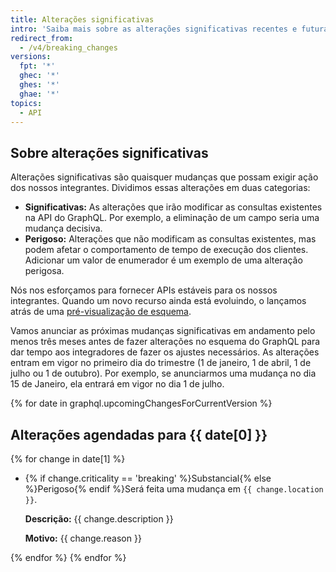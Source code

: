 ```yaml
---
title: Alterações significativas
intro: 'Saiba mais sobre as alterações significativas recentes e futuras na API GraphQL {% data variables.product.prodname_dotcom %}.'
redirect_from:
  - /v4/breaking_changes
versions:
  fpt: '*'
  ghec: '*'
  ghes: '*'
  ghae: '*'
topics:
  - API
---
```


## Sobre alterações significativas

Alterações significativas são quaisquer mudanças que possam exigir ação dos nossos integrantes. Dividimos essas alterações em duas categorias:

  - **Significativas:** As alterações que irão modificar as consultas existentes na API do GraphQL. Por exemplo, a eliminação de um campo seria uma mudança decisiva.
  - **Perigoso:** Alterações que não modificam as consultas existentes, mas podem afetar o comportamento de tempo de execução dos clientes. Adicionar um valor de enumerador é um exemplo de uma alteração perigosa.

Nós nos esforçamos para fornecer APIs estáveis para os nossos integrantes. Quando um novo recurso ainda está evoluindo, o lançamos atrás de uma [pré-visualização de esquema](/graphql/overview/schema-previews).

Vamos anunciar as próximas mudanças significativas em andamento pelo menos três meses antes de fazer alterações no esquema do GraphQL para dar tempo aos integradores de fazer os ajustes necessários. As alterações entram em vigor no primeiro dia do trimestre (1 de janeiro, 1 de abril, 1 de julho ou 1 de outubro). Por exemplo, se anunciarmos uma mudança no dia 15 de Janeiro, ela entrará em vigor no dia 1 de julho.

{% for date in graphql.upcomingChangesForCurrentVersion %}
## Alterações agendadas para {{ date[0] }}

{% for change in date[1] %}
<ul>
<li><span class="border rounded-1 m-1 p-1 {% if change.criticality == 'breaking' %}color-border-danger color-bg-danger{% else %}color-border-accent-emphasis color-bg-accent{% endif %}">{% if change.criticality == 'breaking' %}Substancial{% else %}Perigoso{% endif %}</span>Será feita uma mudança em <code>{{ change.location }}</code>.

<p><b>Descrição:</b> {{ change.description }}</p>

<p><b>Motivo:</b> {{ change.reason }}</p>
</li>
</ul>

{% endfor %}
{% endfor %}
